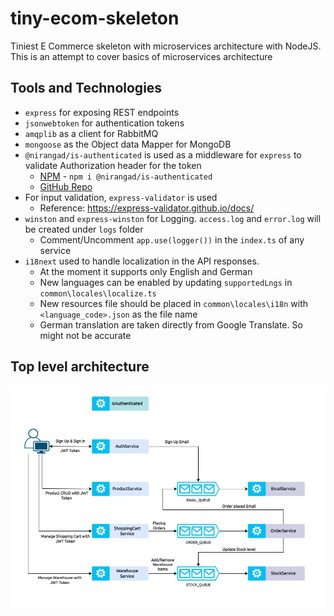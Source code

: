 # tiny-ecom-skeleton
Tiniest E Commerce skeleton with microservices architecture with NodeJS. This is an attempt to cover basics of microservices architecture

## Tools and Technologies

- ```express``` for exposing REST endpoints
- ```jsonwebtoken``` for authentication tokens
- ```amqplib``` as a client for RabbitMQ
- ```mongoose``` as the Object data Mapper for MongoDB
- ```@nirangad/is-authenticated``` is used as a middleware for ```express``` to validate Authorization header for the token
  - [NPM](https://www.npmjs.com/package/@nirangad/is-authenticated) - ```npm i @nirangad/is-authenticated```
  - [GitHub Repo](https://github.com/nirangad/is-authenticated)
- For input validation, ```express-validator``` is used
  - Reference: https://express-validator.github.io/docs/
- ```winston``` and ```express-winston``` for Logging. ```access.log``` and ```error.log``` will be created under ```logs``` folder
  - Comment/Uncomment ```app.use(logger())``` in the ```index.ts``` of any service
- ```i18next``` used to handle localization in the API responses.
  - At the moment it supports only English and German
  - New languages can be enabled by updating ```supportedLngs``` in ```common\locales\localize.ts```
  - New resources file should be placed in ```common\locales\i18n``` with ```<language_code>.json``` as the file name
  - German translation are taken directly from Google Translate. So might not be accurate

## Top level architecture

![Basic architecture](https://github.com/nirangad/tiny-ecom-skeleton/blob/main/assets/MicroservicesDemo.png)